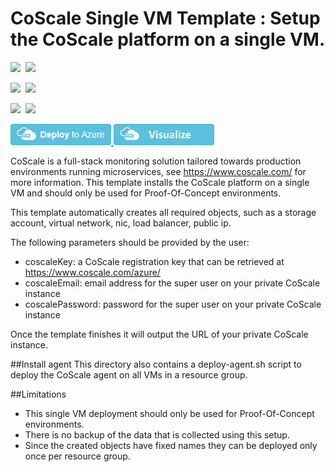 # CoScale Single VM Template : Setup the CoScale platform on a single VM.

<IMG SRC="https://azurequickstartsservice.blob.core.windows.net/badges/coscale-dev-env/PublicLastTestDate.svg" />&nbsp;
<IMG SRC="https://azurequickstartsservice.blob.core.windows.net/badges/coscale-dev-env/PublicDeployment.svg" />&nbsp;

<IMG SRC="https://azurequickstartsservice.blob.core.windows.net/badges/coscale-dev-env/FairfaxLastTestDate.svg" />&nbsp;
<IMG SRC="https://azurequickstartsservice.blob.core.windows.net/badges/coscale-dev-env/FairfaxDeployment.svg" />&nbsp;

<IMG SRC="https://azurequickstartsservice.blob.core.windows.net/badges/coscale-dev-env/BestPracticeResult.svg" />&nbsp;
<IMG SRC="https://azurequickstartsservice.blob.core.windows.net/badges/coscale-dev-env/CredScanResult.svg" />&nbsp;

<a href="https://portal.azure.com/#create/Microsoft.Template/uri/https%3A%2F%2Fraw.githubusercontent.com%2FAzure%2Fazure-quickstart-templates%2Fmaster%2Fcoscale-dev-env%2Fazuredeploy.json" target="_blank">
    <img src="https://raw.githubusercontent.com/Azure/azure-quickstart-templates/master/1-CONTRIBUTION-GUIDE/images/deploytoazure.png"/>
</a>
<a href="http://armviz.io/#/?load=https%3A%2F%2Fraw.githubusercontent.com%2FAzure%2Fazure-quickstart-templates%2Fmaster%2Fcoscale-dev-env%2Fazuredeploy.json" target="_blank">
    <img src="https://raw.githubusercontent.com/Azure/azure-quickstart-templates/master/1-CONTRIBUTION-GUIDE/images/visualizebutton.png"/>
</a>

CoScale is a full-stack monitoring solution tailored towards production environments running microservices, see https://www.coscale.com/ for more information.
This template installs the CoScale platform on a single VM and should only be used for Proof-Of-Concept environments.

This template automatically creates all required objects, such as a storage account, virtual network, nic, load balancer, public ip.

The following parameters should be provided by the user:
* coscaleKey: a CoScale registration key that can be retrieved at https://www.coscale.com/azure/
* coscaleEmail: email address for the super user on your private CoScale instance
* coscalePassword: password for the super user on your private CoScale instance

Once the template finishes it will output the URL of your private CoScale instance.

##Install agent
This directory also contains a deploy-agent.sh script to deploy the CoScale agent on all VMs in a resource group.

##Limitations
- This single VM deployment should only be used for Proof-Of-Concept environments.
- There is no backup of the data that is collected using this setup.
- Since the created objects have fixed names they can be deployed only once per resource group.

